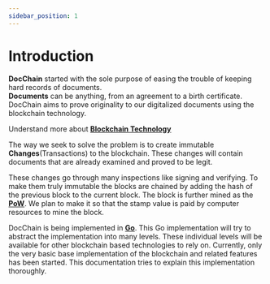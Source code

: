 ```yaml
---
sidebar_position: 1
---
```


# Introduction

**DocChain** started with the sole purpose of easing the trouble of keeping hard records of documents.  
**Documents** can be anything, from an agreement to a birth certificate.
DocChain aims to prove originality to our digitalized documents using the blockchain technology.

Understand more about **[Blockchain Technology](blockchain.md)**

The way we seek to solve the problem is to create immutable **Changes**(Transactions) to the blockchain.
These changes will contain documents that are already examined and proved to be legit.

These changes go through many inspections like signing and verifying.
To make them truly immutable the blocks are chained by adding the hash of the previous block to the current block.
The block is further mined as the **[PoW](https://en.wikipedia.org/wiki/Proof_of_work)**.
We plan to make it so that the stamp value is paid by computer resources to mine the block.

DocChain is being implemented in **[Go](https://go.dev/)**.
This Go implementation will try to abstract the implementation into many levels.
These individual levels will be available for other blockchain based technologies to rely on.
Currently, only the very basic base implementation of the blockchain and related features has been started.
This documentation tries to explain this implementation thoroughly.
